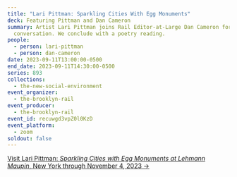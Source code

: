 ```yaml
---
title: "Lari Pittman: Sparkling Cities With Egg Monuments"
deck: Featuring Pittman and Dan Cameron
summary: Artist Lari Pittman joins Rail Editor-at-Large Dan Cameron for a
  conversation. We conclude with a poetry reading.
people:
  - person: lari-pittman
  - person: dan-cameron
date: 2023-09-11T13:00:00-0500
end_date: 2023-09-11T14:30:00-0500
series: 893
collections:
  - the-new-social-environment
event_organizer:
  - the-brooklyn-rail
event_producer:
  - the-brooklyn-rail
event_id: recuwgd3vpZ0l0KzD
event_platform:
  - zoom
soldout: false
---
```

[V﻿isit Lari Pittman: *Sparkling Cities with Egg Monuments at Lehmann Maupin*, New York through November 4, 2023 →](https://www.lehmannmaupin.com/exhibitions/lari-pittman2)